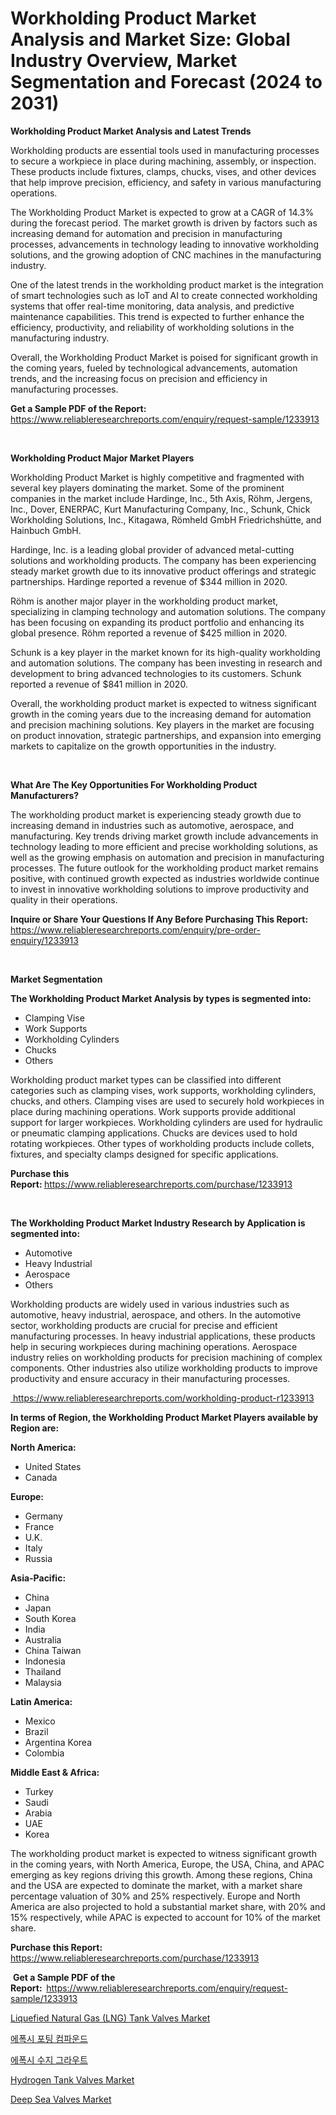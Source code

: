 <p><h1>Workholding Product Market Analysis and Market Size: Global Industry Overview, Market Segmentation and Forecast (2024 to 2031)</h1></p><p><strong>Workholding Product Market Analysis and Latest Trends</strong></p>
<p><p>Workholding products are essential tools used in manufacturing processes to secure a workpiece in place during machining, assembly, or inspection. These products include fixtures, clamps, chucks, vises, and other devices that help improve precision, efficiency, and safety in various manufacturing operations.</p><p>The Workholding Product Market is expected to grow at a CAGR of 14.3% during the forecast period. The market growth is driven by factors such as increasing demand for automation and precision in manufacturing processes, advancements in technology leading to innovative workholding solutions, and the growing adoption of CNC machines in the manufacturing industry.</p><p>One of the latest trends in the workholding product market is the integration of smart technologies such as IoT and AI to create connected workholding systems that offer real-time monitoring, data analysis, and predictive maintenance capabilities. This trend is expected to further enhance the efficiency, productivity, and reliability of workholding solutions in the manufacturing industry.</p><p>Overall, the Workholding Product Market is poised for significant growth in the coming years, fueled by technological advancements, automation trends, and the increasing focus on precision and efficiency in manufacturing processes.</p></p>
<p><strong>Get a Sample PDF of the Report:&nbsp;</strong> <a href="https://www.reliableresearchreports.com/enquiry/request-sample/1233913">https://www.reliableresearchreports.com/enquiry/request-sample/1233913</a></p>
<p>&nbsp;</p>
<p><strong>Workholding Product Major Market Players</strong></p>
<p><p>Workholding Product Market is highly competitive and fragmented with several key players dominating the market. Some of the prominent companies in the market include Hardinge, Inc., 5th Axis, Röhm, Jergens, Inc., Dover, ENERPAC, Kurt Manufacturing Company, Inc., Schunk, Chick Workholding Solutions, Inc., Kitagawa, Römheld GmbH Friedrichshütte, and Hainbuch GmbH.</p><p>Hardinge, Inc. is a leading global provider of advanced metal-cutting solutions and workholding products. The company has been experiencing steady market growth due to its innovative product offerings and strategic partnerships. Hardinge reported a revenue of $344 million in 2020.</p><p>Röhm is another major player in the workholding product market, specializing in clamping technology and automation solutions. The company has been focusing on expanding its product portfolio and enhancing its global presence. Röhm reported a revenue of $425 million in 2020.</p><p>Schunk is a key player in the market known for its high-quality workholding and automation solutions. The company has been investing in research and development to bring advanced technologies to its customers. Schunk reported a revenue of $841 million in 2020.</p><p>Overall, the workholding product market is expected to witness significant growth in the coming years due to the increasing demand for automation and precision machining solutions. Key players in the market are focusing on product innovation, strategic partnerships, and expansion into emerging markets to capitalize on the growth opportunities in the industry.</p></p>
<p>&nbsp;</p>
<p><strong>What Are The Key Opportunities For Workholding Product Manufacturers?</strong></p>
<p><p>The workholding product market is experiencing steady growth due to increasing demand in industries such as automotive, aerospace, and manufacturing. Key trends driving market growth include advancements in technology leading to more efficient and precise workholding solutions, as well as the growing emphasis on automation and precision in manufacturing processes. The future outlook for the workholding product market remains positive, with continued growth expected as industries worldwide continue to invest in innovative workholding solutions to improve productivity and quality in their operations.</p></p>
<p><strong>Inquire or Share Your Questions If Any Before Purchasing This Report:</strong> <a href="https://www.reliableresearchreports.com/enquiry/pre-order-enquiry/1233913">https://www.reliableresearchreports.com/enquiry/pre-order-enquiry/1233913</a></p>
<p>&nbsp;</p>
<p><strong>Market Segmentation</strong></p>
<p><strong>The Workholding Product Market Analysis by types is segmented into:</strong></p>
<p><ul><li>Clamping Vise</li><li>Work Supports</li><li>Workholding Cylinders</li><li>Chucks</li><li>Others</li></ul></p>
<p><p>Workholding product market types can be classified into different categories such as clamping vises, work supports, workholding cylinders, chucks, and others. Clamping vises are used to securely hold workpieces in place during machining operations. Work supports provide additional support for larger workpieces. Workholding cylinders are used for hydraulic or pneumatic clamping applications. Chucks are devices used to hold rotating workpieces. Other types of workholding products include collets, fixtures, and specialty clamps designed for specific applications.</p></p>
<p><strong>Purchase this Report:&nbsp;</strong><a href="https://www.reliableresearchreports.com/purchase/1233913">https://www.reliableresearchreports.com/purchase/1233913</a></p>
<p>&nbsp;</p>
<p><strong>The Workholding Product Market Industry Research by Application is segmented into:</strong></p>
<p><ul><li>Automotive</li><li>Heavy Industrial</li><li>Aerospace</li><li>Others</li></ul></p>
<p><p>Workholding products are widely used in various industries such as automotive, heavy industrial, aerospace, and others. In the automotive sector, workholding products are crucial for precise and efficient manufacturing processes. In heavy industrial applications, these products help in securing workpieces during machining operations. Aerospace industry relies on workholding products for precision machining of complex components. Other industries also utilize workholding products to improve productivity and ensure accuracy in their manufacturing processes.</p></p>
<p><a href="https://www.reliableresearchreports.com/workholding-product-r1233913">&nbsp;https://www.reliableresearchreports.com/workholding-product-r1233913</a></p>
<p><strong>In terms of Region, the Workholding Product Market Players available by Region are:</strong></p>
<p>
    <p> <strong> North America: </strong>
        <ul>
            <li>United States</li>
            <li>Canada</li>
        </ul>
        </p> 
    <p> <strong> Europe: </strong>
        <ul>
            <li>Germany</li>
            <li>France</li>
            <li>U.K.</li>
            <li>Italy</li>
            <li>Russia</li>
        </ul>
        </p> 
    <p> <strong> Asia-Pacific: </strong>
        <ul>
            <li>China</li>
            <li>Japan</li>
            <li>South Korea</li>
            <li>India</li>
            <li>Australia</li>
            <li>China Taiwan</li>
            <li>Indonesia</li>
            <li>Thailand</li>
            <li>Malaysia</li>
        </ul>
        </p> 
    <p> <strong> Latin America: </strong>
        <ul>
            <li>Mexico</li>
            <li>Brazil</li>
            <li>Argentina Korea</li>
            <li>Colombia</li>
        </ul>
        </p> 
    <p> <strong> Middle East & Africa: </strong>
        <ul>
            <li>Turkey</li>
            <li>Saudi</li>
            <li>Arabia</li>
            <li>UAE</li>
            <li>Korea</li>
        </ul>
    </p>
    </p>
<p><p>The workholding product market is expected to witness significant growth in the coming years, with North America, Europe, the USA, China, and APAC emerging as key regions driving this growth. Among these regions, China and the USA are expected to dominate the market, with a market share percentage valuation of 30% and 25% respectively. Europe and North America are also projected to hold a substantial market share, with 20% and 15% respectively, while APAC is expected to account for 10% of the market share.</p></p>
<p><strong>Purchase this Report: </strong><a href="https://www.reliableresearchreports.com/purchase/1233913">https://www.reliableresearchreports.com/purchase/1233913</a></p>
<p>&nbsp;<strong>Get a Sample PDF of the Report:&nbsp;&nbsp;</strong><a href="https://www.reliableresearchreports.com/enquiry/request-sample/1233913">https://www.reliableresearchreports.com/enquiry/request-sample/1233913</a></p>
<p><strong></strong></p>
<p><p><a href="https://github.com/mbisetmhermsr/Market-Research-Report-List-3/blob/main/liquefied-natural-gas-lng-tank-valves-market.md">Liquefied Natural Gas (LNG) Tank Valves Market</a></p><p><a href="https://github.com/muchswr/Market-Research-Report-List-2/blob/main/753649770429.md">에폭시 포팅 컴파운드</a></p><p><a href="https://github.com/alpinestartsekian/Market-Research-Report-List-2/blob/main/722801970428.md">에폭시 수지 그라우트</a></p><p><a href="https://github.com/elizabethdagraca/Market-Research-Report-List-4/blob/main/hydrogen-tank-valves-market.md">Hydrogen Tank Valves Market</a></p><p><a href="https://github.com/cameroneffertz/Market-Research-Report-List-2/blob/main/deep-sea-valves-market.md">Deep Sea Valves Market</a></p></p>